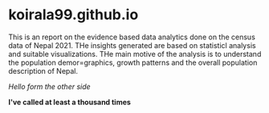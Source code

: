 # koirala99.github.io

This is an report on the evidence based data analytics done on the census data of Nepal 2021. THe insights generated are based on statisticl analysis and suitable visualizations. THe main motive of the analysis is to understand the population demor=graphics, growth patterns and the overall population description of Nepal. 

*Hello form the other side*

**I've called at least a thousand times**
